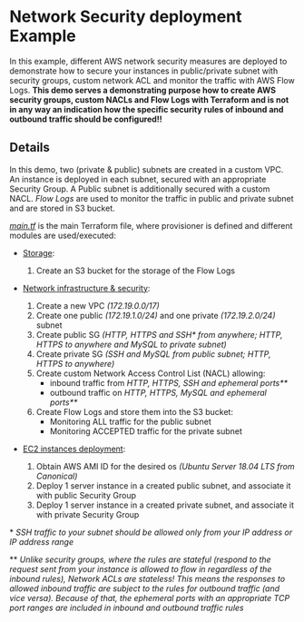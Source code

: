 # Network Security deployment Example
In this example, different AWS network security measures are deployed to demonstrate how to secure your instances in public/private subnet with security groups, custom network ACL and monitor the traffic with AWS Flow Logs. 
**This demo serves a demonstrating purpose how to create AWS security groups, custom NACLs and Flow Logs with Terraform and is not in any way an indication how the specific security rules of inbound and outbound traffic should be configured!!**

## Details
In this demo, two (private & public) subnets are created in a custom VPC. An instance is deployed in each subnet, secured with an appropriate Security Group. A Public subnet is additionally secured with a custom NACL. *Flow Logs* are used to monitor the traffic in public and private subnet and are stored in S3 bucket.

[*main.tf*](https://github.com/MihaMarkocic/cloudservices/blob/master/AWS/network_security/main.tf) is the main Terraform file, where provisioner is defined and different modules are used/executed:

- [Storage](https://github.com/MihaMarkocic/cloudservices/tree/master/AWS/network_security/modules/storage):
    1. Create an S3 bucket for the storage of the Flow Logs

- [Network infrastructure & security](https://github.com/MihaMarkocic/cloudservices/tree/master/AWS/network_security/modules/network):
    1. Create a new VPC *(172.19.0.0/17)*
    2. Create one public *(172.19.1.0/24)* and one private *(172.19.2.0/24)* subnet
    3. Create public SG *(HTTP, HTTPS and SSH\* from anywhere; HTTP, HTTPS to anywhere and MySQL to private subnet)*
    4. Create private SG *(SSH and MySQL from public subnet; HTTP, HTTPS to anywhere)*
    5. Create custom Network Access Control List (NACL) allowing:
        - inbound traffic from *HTTP, HTTPS, SSH and ephemeral ports\*\**
        - outbound traffic on *HTTP, HTTPS, MySQL and ephemeral ports\*\** 
    6. Create Flow Logs and store them into the S3 bucket:
        - Monitoring ALL traffic for the public subnet
        - Monitoring ACCEPTED traffic for the private subnet

- [EC2 instances deployment](https://github.com/MihaMarkocic/cloudservices/tree/master/AWS/network_security/modules/compute):
    1. Obtain AWS AMI ID for the desired os *(Ubuntu Server 18.04 LTS from Canonical)*
    2. Deploy 1 server instance in a created public subnet, and associate it with public Security Group
    3. Deploy 1 server instance in a created private subnet, and associate it with private Security Group    

\*  *SSH traffic to your subnet should be allowed only from your IP address or IP address range*

\** *Unlike security groups, where the rules are stateful (respond to the request sent from your instance is allowed to flow in regardless of the inbound rules), Network ACLs are stateless! This means the responses to allowed inbound traffic are subject to the rules for outbound traffic (and vice versa). Because of that, the ephemeral ports with an appropriate TCP port ranges are included in inbound and outbound traffic rules*

